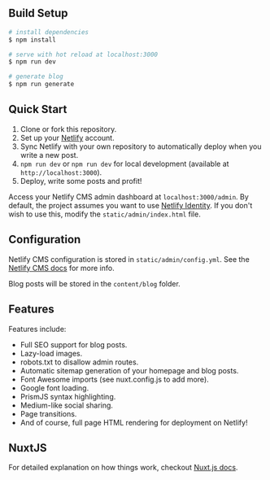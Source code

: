 ## Build Setup

``` bash
# install dependencies
$ npm install

# serve with hot reload at localhost:3000
$ npm run dev

# generate blog
$ npm run generate
```

## Quick Start

1. Clone or fork this repository.
2. Set up your [Netlify](https://netlify.com) account.
3. Sync Netlify with your own repository to automatically deploy when you write a new post.
4. `npm run dev` or `npm run dev` for local development (available at `http://localhost:3000`).
5. Deploy, write some posts and profit!

Access your Netlify CMS admin dashboard at `localhost:3000/admin`. By default, the project assumes you want to use [Netlify Identity](https://www.netlify.com/docs/identity/). If you don't wish to use this, modify the `static/admin/index.html` file.

## Configuration

Netlify CMS configuration is stored in `static/admin/config.yml`. See the [Netlify CMS docs](https://www.netlifycms.org/docs/intro/) for more info.

Blog posts will be stored in the `content/blog` folder.

## Features

Features include:

- Full SEO support for blog posts.
- Lazy-load images.
- robots.txt to disallow admin routes.
- Automatic sitemap generation of your homepage and blog posts.
- Font Awesome imports (see nuxt.config.js to add more).
- Google font loading.
- PrismJS syntax highlighting.
- Medium-like social sharing.
- Page transitions.
- And of course, full page HTML rendering for deployment on Netlify!

## NuxtJS

For detailed explanation on how things work, checkout [Nuxt.js docs](https://nuxtjs.org).
